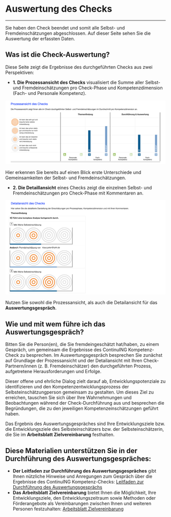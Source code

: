# Auswertung des Checks
- - -
Sie haben den Check beendet und somit alle Selbst- und Fremdeinschätzungen abgeschlossen. Auf dieser Seite sehen Sie die Auswertung der erfassten Daten. 

## Was ist die Check-Auswertung?
Diese Seite zeigt die Ergebnisse des durchgeführten Checks aus zwei Perspektiven:
* **1. Die Prozessansicht des Checks** visualisiert die Summe aller Selbst- und Fremdeinschätzungen pro Check-Phase und Kompetenzdimension (Fach- und Personale Kompetenz).

![Übersicht der Auswertungsseite](media/auswertung_prozessansicht.png)

Hier erkennen Sie bereits auf einen Blick erste Unterschiede und Gemeinsamkeiten der Selbst- und Fremdeinschätzungen.

* **2.  Die Detaillansicht** eines Checks zeigt die einzelnen Selbst- und Fremdeinschätzungen pro Check-Phase mit Kommentaren an.

![Übersicht der Auswertungsseite](media/auswertung_detailansicht.png)

Nutzen Sie sowohl die Prozessansicht, als auch die Detailansicht für das **Auswertungsgespräch**.

## Wie und mit wem führe ich das Auswertungsgespräch?

Bitten Sie die Person(en), die Sie fremdeingeschätzt hat/haben, zu einem Gespräch, um gemeinsam die Ergebnisse des ContinuING Kompetenz-Check zu besprechen. 
Im Auswertungsgespräch besprechen Sie zunächst auf Grundlage der Prozessansicht und der Detailansicht mit Ihren Check-Partnern/innen (z. B. Fremdeinschätzer) den durchgeführten Prozess, aufgetretene Herausforderungen und Erfolge.

Dieser offene und ehrliche Dialog zielt darauf ab, Entwicklungspotenziale zu identifizieren und den Kompetenzentwicklungsprozess der Selbsteinschätzungperson gemeinsam zu gestalten.
Um dieses Ziel zu erreichen, tauschen Sie sich über Ihre Wahrnehmungen und Beobachtungen während der Check-Durchführung aus und besprechen die Begründungen, die zu den jeweiligen Kompetenzeinschätzungen geführt haben. 

Das Ergebnis des Auswertungsgespräches sind Ihre Entwicklungsziele bzw. die Entwicklungsziele des Selbsteinschätzers bzw. der Selbsteinschätzerin, die Sie im **Arbeitsblatt Zielvereinbarung** festhalten.

## Diese Materialien unterstützen Sie in der Durchführung des Auswertungsgespräches:
* **Der Leitfaden zur Durchführung des Auswertungsgespräches** gibt Ihnen nützliche Hinweise und Anregungen zum Gespräch über die Ergebnisse des ContinuING Kompetenz-Checks: <a href="https://fizban05.rz.tu-harburg.de/itbh/kompetenzcheck-hilfe/media/Hilfetext_Auswertungsgespraech_Leitfaden.pdf" target="_blank">Leitfaden zur Durchführung des Auswertungsgesprächs</a>
* **Das Arbeitsblatt Zielvereinbarung** bietet Ihnen die Möglichkeit, Ihre Entwicklungsziele, den Entwicklungszeitraum sowie Methoden oder Förderangebote als Vereinbarungen zwischen Ihnen und weiteren Personen festzuhalten: <a href="https://fizban05.rz.tu-harburg.de/itbh/kompetenzcheck-hilfe/media/arbeitsblatt_zielformulierung_20190730.pdf" target="_blank">Arbeitsblatt Zielvereinbarung</a>





